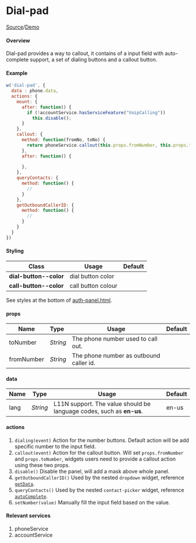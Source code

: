 #  Dial-pad
[Source](https://github.com/LingForCC/ringcentral-js-widget/blob/master/template/dial-pad.html)/[Demo](https://github.com/LingForCC/ringcentral-js-widget/blob/master/template/auth-panel.html)

#### Overview
Dial-pad provides a way to callout, it contains of a input field with auto-complete support, a set of dialing buttons and a callout button.

#### Example

```javascript
w('dial-pad', {
  data : phone.data,
  actions: {
    mount: {
      after: function() {
        if (!accountService.hasServiceFeature("VoipCalling"))
          this.disable();
      }
    },
    callout: {
      method: function(fromNo, toNo) {
        return phoneService.callout(this.props.fromNumber, this.props.toNumber);
      },
      after: function() {
        
      },
    },
    queryContacts: {
      method: function() {
        //
      }
    },
    getOutboundCallerID: {
      method: function() {
        //
      }
    }
  }
})
```



#### Styling

| Class                  | Usage              | Default |
| ---------------------- | ------------------ | ------- |
| **dial-button--color** | dial button color  |         |
| **call-button--color** | call button colour |         |

See styles at the bottom of [auth-panel.html](https://github.com/LingForCC/ringcentral-js-widget/blob/master/template/auth-panel.html).


#### props

| Name       | Type     | Usage                                   | Default |
| ---------- | :------- | --------------------------------------- | ------- |
| toNumber   | *String* | The phone number used to call out.      |         |
| fromNumber | *String* | The phone number as outbound caller id. |         |

#### data

| Name | Type     | Usage                                    | Default |
| ---- | -------- | ---------------------------------------- | ------- |
| lang | *String* | L11N support. The value should be language codes, such as **en-us**. | en-us   |



#### actions

1. `dialing(event)`
    Action for the number buttons. Default action will be add specific number to the input field.
2. `callout(event)`
    Action for the callout button. Will set `props.fromNumber` and `props.toNumber`, widgets users need to provide a callout action using these two props.
3. `disable()`
    Disable the panel, will add a mask above whole panel.
4. `getOutboundCallerID()`
    Used by the nested `dropdown` widget, reference [`getData`]().
5. `queryContacts()`
    Used by the nested `contact-picker` widget, reference [`autoComplete`]().
6. `setNumber(value)`
    Manually fill the input field based on the value.

#### Relevant services

1. phoneService
2. accountService





